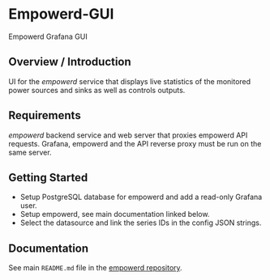 # Empowerd-GUI

Empowerd Grafana GUI

## Overview / Introduction

UI for the *empowerd* service that displays live statistics of the monitored
power sources and sinks as well as controls outputs.

## Requirements
*empowerd* backend service and web server that proxies empowerd API requests.
Grafana, empowerd and the API reverse proxy must be run on the same server.

## Getting Started
* Setup PostgreSQL database for empowerd and add a read-only Grafana user.
* Setup empowerd, see main documentation linked below.
* Select the datasource and link the series IDs in the config JSON strings.

## Documentation
See main `README.md` file in the
[empowerd repository](https://github.com/mmmaisel/empowerd).
